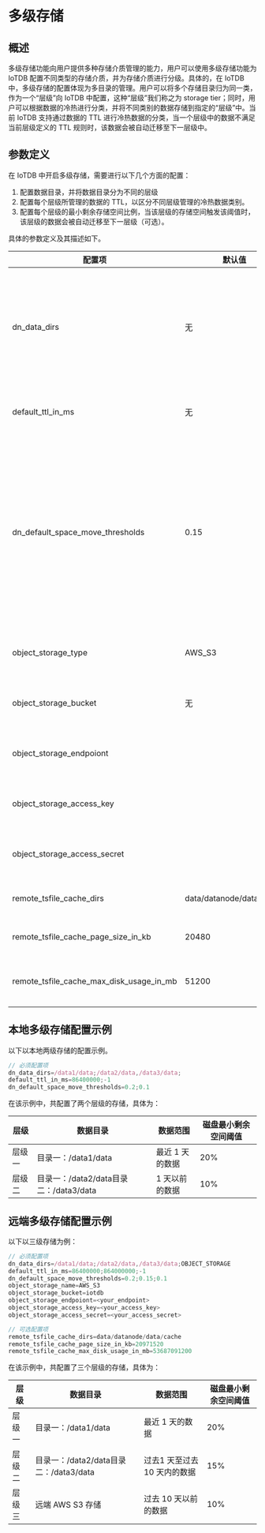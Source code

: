 <!--

    Licensed to the Apache Software Foundation (ASF) under one
    or more contributor license agreements.  See the NOTICE file
    distributed with this work for additional information
    regarding copyright ownership.  The ASF licenses this file
    to you under the Apache License, Version 2.0 (the
    "License"); you may not use this file except in compliance
    with the License.  You may obtain a copy of the License at
    
        http://www.apache.org/licenses/LICENSE-2.0
    
    Unless required by applicable law or agreed to in writing,
    software distributed under the License is distributed on an
    "AS IS" BASIS, WITHOUT WARRANTIES OR CONDITIONS OF ANY
    KIND, either express or implied.  See the License for the
    specific language governing permissions and limitations
    under the License.

-->

# 多级存储
## 概述

多级存储功能向用户提供多种存储介质管理的能力，用户可以使用多级存储功能为 IoTDB 配置不同类型的存储介质，并为存储介质进行分级。具体的，在 IoTDB 中，多级存储的配置体现为多目录的管理。用户可以将多个存储目录归为同一类，作为一个“层级”向 IoTDB 中配置，这种“层级”我们称之为 storage tier；同时，用户可以根据数据的冷热进行分类，并将不同类别的数据存储到指定的“层级”中。当前 IoTDB 支持通过数据的 TTL 进行冷热数据的分类，当一个层级中的数据不满足当前层级定义的 TTL 规则时，该数据会被自动迁移至下一层级中。

## 参数定义

在 IoTDB 中开启多级存储，需要进行以下几个方面的配置：

1. 配置数据目录，并将数据目录分为不同的层级
2. 配置每个层级所管理的数据的 TTL，以区分不同层级管理的冷热数据类别。
3. 配置每个层级的最小剩余存储空间比例，当该层级的存储空间触发该阈值时，该层级的数据会被自动迁移至下一层级（可选）。

具体的参数定义及其描述如下。

| 配置项                                   | 默认值                   | 说明                                                         | 约束                                                         |
| ---------------------------------------- | ------------------------ | ------------------------------------------------------------ | ------------------------------------------------------------ |
| dn_data_dirs                             | 无                       | 用来指定不同的存储目录，并将存储目录进行层级划分             | 每级存储使用分号分隔，单级内使用逗号分隔；云端配置只能作为最后一级存储且第一级不能作为云端存储；最多配置一个云端对象；远端存储目录使用 OBJECT_STORAGE 来表示 |
| default_ttl_in_ms                        | 无                       | 定义每个层级负责的数据范围，通过 TTL 表示                    | 每级存储使用分号分隔；层级数量需与 dn_data_dirs 定义的层级数一致 |
| dn_default_space_move_thresholds         | 0.15                     | 定义每个层级数据目录的最小剩余空间比例；当剩余空间少于该比例时，数据会被自动迁移至下一个层级；当最后一个层级的剩余存储空间到低于此阈值时，会将系统置为 READ_ONLY | 每级存储使用分号分隔；层级数量需与 dn_data_dirs 定义的层级数一致 |
| object_storage_type                      | AWS_S3                   | 云端存储类型                                                 | IoTDB 当前只支持 AWS S3 作为远端存储类型，此参数不支持修改   |
| object_storage_bucket                    | 无                       | 云端存储 bucket 的名称                                       | AWS S3 中的 bucket 定义；如果未使用远端存储，无需配置        |
| object_storage_endpoiont                 |                          | 云端存储的 endpoint                                          | AWS S3 的 endpoint；如果未使用远端存储，无需配置             |
| object_storage_access_key                |                          | 云端存储的验证信息 key                                       | AWS S3 的 credential key；如果未使用远端存储，无需配置       |
| object_storage_access_secret             |                          | 云端存储的验证信息 secret                                    | AWS S3 的 credential secret；如果未使用远端存储，无需配置    |
| remote_tsfile_cache_dirs                 | data/datanode/data/cache | 云端存储在本地的缓存目录                                     | 如果未使用远端存储，无需配置                                 |
| remote_tsfile_cache_page_size_in_kb      | 20480                    | 云端存储在本地缓存文件的块大小                               | 如果未使用远端存储，无需配置                                 |
| remote_tsfile_cache_max_disk_usage_in_mb | 51200                    | 云端存储本地缓存的最大磁盘占用大小                           | 如果未使用远端存储，无需配置                                 |

## 本地多级存储配置示例

以下以本地两级存储的配置示例。

```JavaScript
// 必须配置项
dn_data_dirs=/data1/data;/data2/data,/data3/data;
default_ttl_in_ms=86400000;-1
dn_default_space_move_thresholds=0.2;0.1
```

在该示例中，共配置了两个层级的存储，具体为：

| **层级** | **数据目录**                           | **数据范围**    | **磁盘最小剩余空间阈值** |
| -------- | -------------------------------------- | --------------- | ------------------------ |
| 层级一   | 目录一：/data1/data                    | 最近 1 天的数据 | 20%                      |
| 层级二   | 目录一：/data2/data目录二：/data3/data | 1 天以前的数据  | 10%                      |

## 远端多级存储配置示例

以下以三级存储为例：

```JavaScript
// 必须配置项
dn_data_dirs=/data1/data;/data2/data,/data3/data;OBJECT_STORAGE
default_ttl_in_ms=86400000;864000000;-1
dn_default_space_move_thresholds=0.2;0.15;0.1
object_storage_name=AWS_S3
object_storage_bucket=iotdb
object_storage_endpoiont=<your_endpoint>
object_storage_access_key=<your_access_key>
object_storage_access_secret=<your_access_secret>

// 可选配置项
remote_tsfile_cache_dirs=data/datanode/data/cache
remote_tsfile_cache_page_size_in_kb=20971520
remote_tsfile_cache_max_disk_usage_in_mb=53687091200
```

在该示例中，共配置了三个层级的存储，具体为：

| **层级** | **数据目录**                           | **数据范围**                 | **磁盘最小剩余空间阈值** |
| -------- | -------------------------------------- | ---------------------------- | ------------------------ |
| 层级一   | 目录一：/data1/data                    | 最近 1 天的数据              | 20%                      |
| 层级二   | 目录一：/data2/data目录二：/data3/data | 过去1 天至过去 10 天内的数据 | 15%                      |
| 层级三   | 远端 AWS S3 存储                       | 过去 10 天以前的数据         | 10%                      |